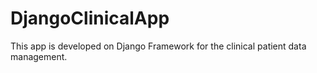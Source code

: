 # DjangoClinicalApp
This app is developed on Django Framework for the clinical patient data management.
